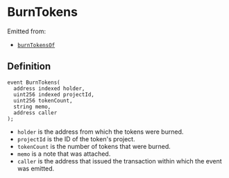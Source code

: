 # BurnTokens

Emitted from:

* [`burnTokensOf`](/protocol/api/contracts/or-controllers/jbcontroller/write/burntokensof.md)

## Definition

```solidity
event BurnTokens(
  address indexed holder,
  uint256 indexed projectId,
  uint256 tokenCount,
  string memo,
  address caller
);
```

* `holder` is the address from which the tokens were burned.
* `projectId` is the ID of the token's project.
* `tokenCount` is the number of tokens that were burned.
* `memo` is a note that was attached.
* `caller` is the address that issued the transaction within which the event was emitted.
